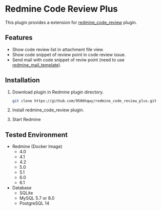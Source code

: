 # Redmine Code Review Plus

This plugin provides a extension for [redmine_code_review](https://github.com/haru/redmine_code_review) plugin.

## Features

- Show code review list in attachment file view.
- Show code snippet of review point in code review issue.
- Send mail with code snippet of reviw point (need to use [redmine_mail_template](https://github.com/9506hqwy/redmine_mail_template)).

## Installation

1. Download plugin in Redmine plugin directory.

   ```sh
   git clone https://github.com/9506hqwy/redmine_code_review_plus.git
   ```

2. Install redmine_code_review plugin.
3. Start Redmine

## Tested Environment

- Redmine (Docker Image)
  - 4.0
  - 4.1
  - 4.2
  - 5.0
  - 5.1
  - 6.0
  - 6.1
- Database
  - SQLite
  - MySQL 5.7 or 8.0
  - PostgreSQL 14
